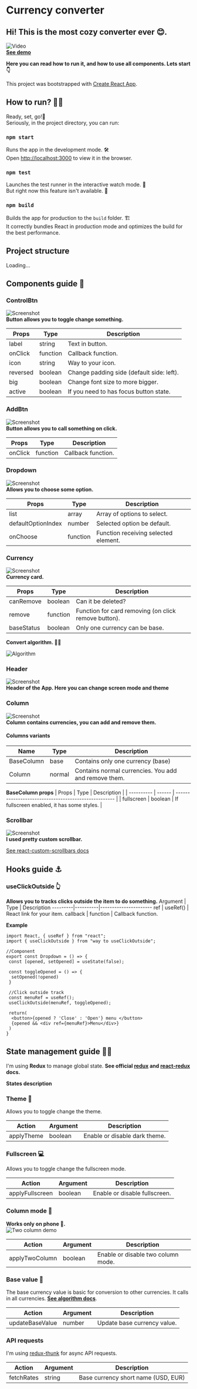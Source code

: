 # Currency converter

## Hi! This is the most cozy converter ever 😊.

<!-- ![Screenshot](https://i.imgur.com/7IZtdwe.png) <br/> -->

![Video](https://i.imgur.com/8hOcAQu.gif) <br/>
[**See demo**](https://reactive-converter.herokuapp.com/) <br/>

**Here you can read how to run it, and how to use all components. Lets start 👇**<br/>

This project was bootstrapped with [Create React App](https://github.com/facebook/create-react-app).

## How to run? 🏃‍♂️

Ready, set, go!🤣<br>
Seriously, in the project directory, you can run:

### `npm start`

Runs the app in the development mode. 🛠<br />
Open [http://localhost:3000](http://localhost:3000) to view it in the browser.

### `npm test`

Launches the test runner in the interactive watch mode. 🧪<br />
But right now this feature isn't available. 🌚

### `npm build`

Builds the app for production to the `build` folder. 🏗<br />
It correctly bundles React in production mode and optimizes the build for the best performance.

## Project structure

Loading...

## Components guide 🧩

### ControlBtn

![Screenshot](https://i.imgur.com/hdLIXFU.png) <br/>
**Button allows you to toggle change something.** <br/>

| Props    | Type     | Description                               |
| -------- | -------- | ----------------------------------------- |
| label    | string   | Text in button.                           |
| onClick  | function | Callback function.                        |
| icon     | string   | Way to your icon.                         |
| reversed | boolean  | Change padding side (default side: left). |
| big      | boolean  | Change font size to more bigger.          |
| active   | boolean  | If you need to has focus button state.    |

### AddBtn

![Screenshot](https://i.imgur.com/aNv2ieH.png) <br/>
**Button allows you to call something on click.**

| Props   | Type     | Description        |
| ------- | -------- | ------------------ |
| onClick | function | Callback function. |

### Dropdown

![Screenshot](https://i.imgur.com/Jri3TyE.png) <br/>
**Allows you to choose some option.** <br/>

| Props              | Type     | Description                          |
| ------------------ | -------- | ------------------------------------ |
| list               | array    | Array of options to select.          |
| defaultOptionIndex | number   | Selected option be default.          |
| onChoose           | function | Function receiving selected element. |

### Currency

![Screenshot](https://i.imgur.com/JycOghD.png) <br/>
**Currency card.** <br/>

| Props      | Type     | Description                                          |
| ---------- | -------- | ---------------------------------------------------- |
| canRemove  | boolean  | Can it be deleted?                                   |
| remove     | function | Function for card removing (on click remove button). |
| baseStatus | boolean  | Only one currency can be base.                       |

**Convert algorithm. 👨‍🔬**

![Algorithm](https://i.imgur.com/w94J0rW.png) <br/>

### Header

![Screenshot](https://i.imgur.com/G3yYkRe.png) <br/>
**Header of the App. Here you can change screen mode and theme**

### Column

![Screenshot](https://i.imgur.com/ntmO1xr.png) <br/>
**Column contains currencies, you can add and remove them.**

#### Columns variants

| Name       | Type   | Description                                          |
| ---------- | ------ | ---------------------------------------------------- |
| BaseColumn | base   | Contains only one currency (base)                    |
| Column     | normal | Contains normal currencies. You add and remove them. |

**BaseColumn props**
| Props | Type | Description |
| ---------- | ------ | ---------------------------------------------------- |
| fullscreen | boolean | If fullscreen enabled, it has some styles. |

### Scrollbar

![Screenshot](https://i.imgur.com/8g3aGVv.png) <br/>
**I used pretty custom scrollbar.**

[See react-custom-scrollbars docs](https://github.com/malte-wessel/react-custom-scrollbars "react-custom-scrollbars docs")

## Hooks guide ⚓

### useClickOutside 👆

**Allows you to tracks clicks outside the item to do something.**
Argument | Type | Description
---------|----------|----------------------
ref | useRef() | React link for your item.
callback | function | Callback function.

**Example**

```JSX
import React, { useRef } from "react";
import { useClickOutside } from "way to useClickOutside";

//Component
export const Dropdown = () => {
 const [opened, setOpened] = useState(false);

 const toggleOpened = () => {
  setOpened(!opened)
 }

 //Click outside track
 const menuRef = useRef();
 useClickOutside(menuRef, toggleOpened);

 return(
  <button>{opened ? 'Close' : 'Open'} menu </button>
  {opened && <div ref={menuRef}>Menu</div>}
 )
}
```

## State management guide 👩‍💼

I'm using **Redux** to manage global state. **See official [redux](https://redux.js.org/) and [react-redux](https://react-redux.js.org/) docs.**

**States description**

### Theme 🎨

Allows you to toggle change the theme.

| Action     | Argument | Description                   |
| ---------- | -------- | ----------------------------- |
| applyTheme | boolean  | Enable or disable dark theme. |

### Fullscreen 💻

Allows you to toggle change the fullscreen mode.

| Action          | Argument | Description                   |
| --------------- | -------- | ----------------------------- |
| applyFullscreen | boolean  | Enable or disable fullscreen. |

### Column mode 📳

**Works only on phone 📱.** <br/>
![Two column demo](https://i.imgur.com/churtxw.gif)

| Action         | Argument | Description                        |
| -------------- | -------- | ---------------------------------- |
| applyTwoColumn | boolean  | Enable or disable two column mode. |

### Base value 💱

The base currency value is basic for conversion to other currencies. It calls in all currencies. [**See algorithm docs**](#currency).

| Action          | Argument | Description                 |
| --------------- | -------- | --------------------------- |
| updateBaseValue | number   | Update base currency value. |

### API requests

I'm using [redux-thunk](https://github.com/reduxjs/redux-thunk) for async API requests.

| Action     | Argument | Description                         |
| ---------- | -------- | ----------------------------------- |
| fetchRates | string   | Base currency short name (USD, EUR) |

